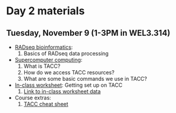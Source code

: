 # Day 2 materials

## Tuesday, November 9 (1-3PM in WEL3.314)

* [RADseq bioinformatics](https://github.com/eachambers/UNAMtraining/blob/main/Day2/2.1_RADseq_bioinformatics.pdf):
    1. Basics of RADseq data processing
* [Supercomputer computing](https://github.com/eachambers/UNAMtraining/blob/main/Day2/2.2_TACC_tutorial.pdf):
    1. What is TACC?
    2. How do we access TACC resources?
    3. What are some basic commands we use in TACC?
* [In-class worksheet](): Getting set up on TACC
    1. [Link to in-class worksheet data]()
* Course extras:
    1. [TACC cheat sheet](https://github.com/eachambers/UNAMtraining/blob/main/Day2/TACC_cheat_sheet.pdf)
